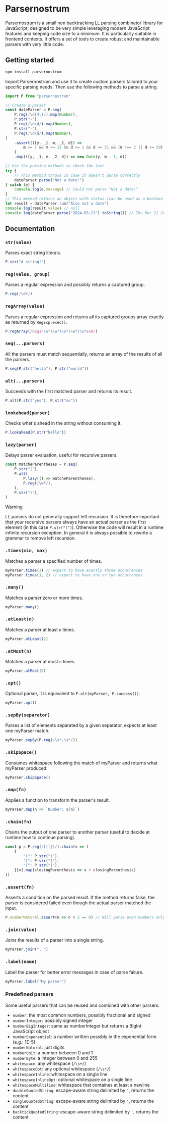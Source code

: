 # Parsernostrum

Parsernostrum is a small non backtracking LL parsing combinator library for JavaScript, designed to be very simple leveraging modern JavaScript features and keeping code size to a minimum. It is particularly suitable in frontend contexts. It offers a set of tools to create robust and maintainable parsers with very little code.

## Getting started

```sh
npm install parsernostrum
```

Import Parsernostrum and use it to create custom parsers tailored to your specific parsing needs. Then use the following methods to parse a string.

```JavaScript
import P from "parsernostrum"

// Create a parser
const dateParser = P.seq(
    P.reg(/\d{4,}/).map(Number),
    P.str("-"),
    P.reg(/\d\d/).map(Number),
    P.str("-"),
    P.reg(/\d\d/).map(Number),
)
    .assert(([y, _1, m, _2, d]) =>
        m >= 1 && m <= 12 && d >= 1 && d <= 31 && (m !== 2 || d <= 29)
    )
    .map(([y, _1, m, _2, d]) => new Date(y, m - 1, d))

// Use the parsing methods to check the text
try {
    // This method throws in case it doesn't parse correctly
    dateParser.parse("Not a date!")
} catch (e) {
    console.log(e.message) // Could not parse "Not a date!"
}
// This method returns an object with status (can be used as a boolean to check if success) and value keys
let result = dateParser.run("Also not a date")
console.log(result.value) // null
console.log(dateParser.parse("2024-03-21").toString()) // Thu Mar 21 2024 00:00:00 GMT+0100 (Central European Standard Time)
```

## Documentation

### `str(value)`
Parses exact string literals.
```JavaScript
P.str("A string!")
```

### `reg(value, group)`
Parses a regular expression and possibly returns a captured group.
```JavaScript
P.reg(/\d+/)
```

### `regArray(value)`
Parses a regular expression and returns all its captured groups array exactly as returned by `RegExp.exec()`.
```JavaScript
P.regArray(/begin\s*(\w*)\s*(\w*)\s*end/)
```

### `seq(...parsers)`
All the parsers must match sequentially, returns an array of the results of all the parsers.
```JavaScript
P.seq(P.str("hello"), P.str("world"))
```

### `alt(...parsers)`
Succeeds with the first matched parser and returns its result.
```JavaScript
P.alt(P.str("yes"), P.str("no"))
```

### `lookahead(parser)`
Checks what's ahead in the string without consuming it.
```JavaScript
P.lookahead(P.str("hello"))
```

### `lazy(parser)`
Delays parser evaluation, useful for recursive parsers.
```JavaScript
const matcheParentheses = P.seq(
    P.str("("),
    P.alt(
        P.lazy(() => matcheParentheses),
        P.reg(/\w*/),
    ),
    P.str(")"),
)
```
>[!WARNING]
>LL parsers do not generally support left recursion. It is therefore important that your recursive parsers always have
>an actual parser as the first element (in this case `P.str("(")`). Otherwise the code will result in a runtime
>infinite recursion exception. In general it is always possible to rewrite a grammar to remove left recursion.

### `.times(min, max)`
Matches a parser a specified number of times.
```JavaScript
myParser.times(3) // expect to have exactly three occurrences
myParser.times(1, 2) // expect to have one or two occurrences
```

### `.many()`
Matches a parser zero or more times.
```JavaScript
myParser.many()
```

### `.atLeast(n)`
Matches a parser at least `n` times.
```JavaScript
myParser.atLeast(2)
```

### `.atMost(n)`
Matches a parser at most `n` times.
```JavaScript
myParser.atMost(5)
```

### `.opt()`
Optional parser, it is equivalent to `P.alt(myParser, P.success())`.
```JavaScript
myParser.opt()
```

### `.sepBy(separator)`
Parses a list of elements separated by a given separator, expects at least one myParser match.
```JavaScript
myParser.sepBy(P.reg(/\s*,\s*/))
```

### `.skipSpace()`
Consumes whitespace following the match of myParser and returns what myParser produced.
```JavaScript
myParser.skipSpace()
```

### `.map(fn)`
Applies a function to transform the parser's result.
```JavaScript
myParser.map(n => `Number: ${n}`)
```

### `.chain(fn)`
Chains the output of one parser to another parser (useful to decide at runtime how to continue parsing).
```JavaScript
const p = P.reg(/[([{]/).chain(v => (
    {
        "(": P.str(")"),
        "[": P.str("]"),
        "{": P.str("}"),
    }[v].map(closingParenthesis => v + closingParenthesis)
))
```

### `.assert(fn)`
Asserts a condition on the parsed result. If the method returns false, the parser is considered failed even though the actual parser matched the input.
```JavaScript
P.numberNatural.assert(n => n % 2 == 0) // Will parse even numbers only
```

### `.join(value)`
Joins the results of a parser into a single string.
```JavaScript
myParser.join(", ")
```

### `.label(name)`
Label the parser for better error messages in case of parse failure.
```JavaScript
myParser.label("My parser")
```

### Predefined parsers
Some useful parsers that can be reused and combined with other parsers.
- `number`: the most common numbers, possibly fractional and signed
- `numberInteger`: possibly signed integer
- `numberBigInteger`: same as numberInteger but returns a BigInt JavaScript object
- `numberExponential`: a number written possibly in the exponential form (e.g.: 1E-5)
- `numberNatural`: just digits
- `numberUnit`: a number between 0 and 1
- `numberByte`: a integer between 0 and 255
- `whitespace`: any whitespace (`/\s+/`)
- `whitespaceOpt`: any optional whitespace (`/\s*/`)
- `whitespaceInline`: whitespace on a single line
- `whitespaceInlineOpt`: optional whitespace on a single line
- `whitespaceMultiline`: whitespace that containes at least a newline
- `doubleQuotedString`: escape-aware string delimited by `"`, returns the content
- `singleQuotedString`: escape-aware string delimited by `'`, returns the content
- `backtickQuotedString`: escape-aware string delimited by `` ` ``, returns the content
